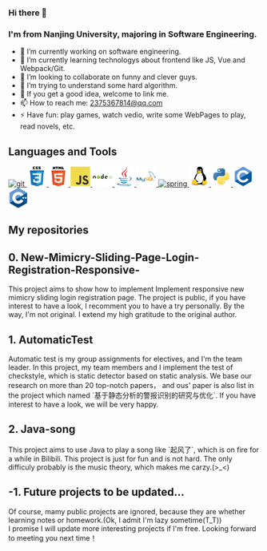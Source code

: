 ### Hi there 👋

### I'm from Nanjing University, majoring in Software Engineering.
- 🔭 I’m currently working on software engineering.
- 🌱 I’m currently learning technologys about frontend like JS, Vue and Webpack/Git.
- 👯 I’m looking to collaborate on funny and clever guys.
- 🤔 I’m trying to understand some hard algorithm.
- 💬 If you get a good idea, welcome to link me.
- 📫 How to reach me: 2375367814@qq.com
- ⚡ Have fun: play games, watch vedio, write some WebPages to play, read novels, etc.

## Languages and Tools
<p align="left"> 
  <a href="https://git-scm.com/" target="_blank" rel="noreferrer"> <img src="https://www.vectorlogo.zone/logos/git-scm/git-scm-icon.svg" alt="git" width="40" height="40"/> </a>
  <a href="https://www.w3schools.com/css/" target="_blank" rel="noreferrer"> <img src="https://raw.githubusercontent.com/devicons/devicon/master/icons/css3/css3-original-wordmark.svg" alt="css3" width="40" height="40"/> </a>  
  <a href="https://www.w3.org/html/" target="_blank" rel="noreferrer"> <img src="https://raw.githubusercontent.com/devicons/devicon/master/icons/html5/html5-original-wordmark.svg" alt="html5" width="40" height="40"/> </a>  
  <a href="https://developer.mozilla.org/en-US/docs/Web/JavaScript" target="_blank" rel="noreferrer"> <img src="https://raw.githubusercontent.com/devicons/devicon/master/icons/javascript/javascript-original.svg" alt="javascript" width="40" height="40"/> </a>  
  <a href="https://nodejs.org" target="_blank" rel="noreferrer"> <img src="https://raw.githubusercontent.com/devicons/devicon/master/icons/nodejs/nodejs-original-wordmark.svg" alt="nodejs" width="40" height="40"/> </a> 
  <a href="https://www.java.com" target="_blank" rel="noreferrer"> <img src="https://raw.githubusercontent.com/devicons/devicon/master/icons/java/java-original.svg" alt="java" width="40" height="40"/> </a>
  <a href="https://www.mysql.com/" target="_blank" rel="noreferrer"> <img src="https://raw.githubusercontent.com/devicons/devicon/master/icons/mysql/mysql-original-wordmark.svg" alt="mysql" width="40" height="40"/> </a> 
  <a href="https://spring.io/" target="_blank" rel="noreferrer"> <img src="https://www.vectorlogo.zone/logos/springio/springio-icon.svg" alt="spring" width="40" height="40"/> </a>
  <a href="https://www.linux.org/" target="_blank" rel="noreferrer"> <img src="https://raw.githubusercontent.com/devicons/devicon/master/icons/linux/linux-original.svg" alt="linux" width="40" height="40"/> </a>
  <a href="https://www.python.org" target="_blank" rel="noreferrer"> <img src="https://raw.githubusercontent.com/devicons/devicon/master/icons/python/python-original.svg" alt="python" width="40" height="40"/> </a>
  <a href="https://www.cprogramming.com/" target="_blank" rel="noreferrer"> <img src="https://raw.githubusercontent.com/devicons/devicon/master/icons/c/c-original.svg" alt="c" width="40" height="40"/> </a> 
  <a href="https://www.w3schools.com/cpp/" target="_blank" rel="noreferrer"> <img src="https://raw.githubusercontent.com/devicons/devicon/master/icons/cplusplus/cplusplus-original.svg" alt="cplusplus" width="40" height="40"/> </a> </p>
  
## My repositories
<h2>0. New-Mimicry-Sliding-Page-Login-Registration-Responsive-</h2>
  This project aims to show how to implement Implement responsive new mimicry sliding login registration page.
  The project is public, if you have interest to have a look, I recomment you to have a try personally.
  By the way, I'm not original. I extend my high gratitude to the original author.

<h2>1. AutomaticTest</h2>
  Automatic test is my group assignments for electives, and I'm the team leader. In this project, my team members and I implement the test of checkstyle, which is static detector based on static analysis. We base our research on more than 20 top-notch papers， and ous' paper is also list in the project which named `基于静态分析的警报识别的研究与优化`. If you have interest to have a look, we will be very happy.
  
<h2>2. Java-song</h2>
  This project aims to use Java to play a song like `起风了`, which is on fire for a while in Bilibili. This project is just for fun and is not hard. The only difficuly probably is the music theory, which makes me carzy.(>_<)
  
 <h2>-1. Future projects to be updated...</h2>
 Of course, mamy public projects are ignored, because they are whether learning notes or homework.(Ok, I admit I'm lazy sometime(T_T))<br>
 I promise I will update more interesting projects if I'm free. Looking forward to meeting you next time！
